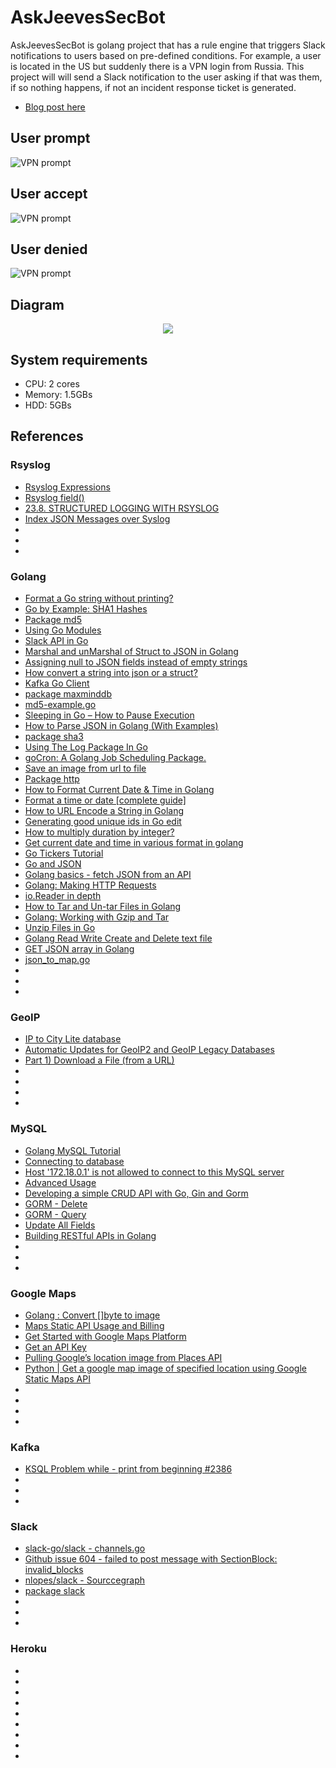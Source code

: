 # AskJeevesSecBot

AskJeevesSecBot is golang project that has a rule engine that triggers Slack notifications to users based on pre-defined conditions. For example, a user is located in the US but suddenly there is a VPN login from Russia. This project will will send a Slack notification to the user asking if that was them, if so nothing happens, if not an incident response ticket is generated.

* [Blog post here](https://holdmybeersecurity.com/2020/04/08/reducing-your-alert-fatigue-with-askjeevesseecbot/)

## User prompt
![VPN prompt](.img/prompt.png)

## User accept
![VPN prompt](.img/legit.png)

## User denied
![VPN prompt](.img/unauthorized.png)


## Diagram
<p align="center">
  <img src=".img/network_diagram.png">
</p>

## System requirements
* CPU: 2 cores
* Memory: 1.5GBs
* HDD: 5GBs

## References
### Rsyslog
* [Rsyslog Expressions](https://www.rsyslog.com/doc/v8-stable/rainerscript/expressions.html)
* [Rsyslog field()](https://www.rsyslog.com/doc/v8-stable/rainerscript/functions/rs-field.html)
* [23.8. STRUCTURED LOGGING WITH RSYSLOG](https://access.redhat.com/documentation/en-us/red_hat_enterprise_linux/7/html/system_administrators_guide/s1-structured_logging_with_rsyslog)
* [Index JSON Messages over Syslog](https://sematext.com/docs/logs/json-messages-over-syslog/)
* []()
* []()
* []()

### Golang
* [Format a Go string without printing?](https://stackoverflow.com/questions/11123865/format-a-go-string-without-printing)
* [Go by Example: SHA1 Hashes](https://gobyexample.com/sha1-hashes)
* [Package md5](https://golang.org/pkg/crypto/md5/)
* [Using Go Modules](https://blog.golang.org/using-go-modules)
* [Slack API in Go](https://github.com/slack-go/slack)
* [Marshal and unMarshal of Struct to JSON in Golang](https://www.restapiexample.com/golang-tutorial/marshal-and-unmarshal-of-struct-data-using-golang/)
* [Assigning null to JSON fields instead of empty strings](https://stackoverflow.com/questions/31048557/assigning-null-to-json-fields-instead-of-empty-strings)
* [How convert a string into json or a struct?](https://forum.golangbridge.org/t/how-convert-a-string-into-json-or-a-struct/3457)
* [Kafka Go Client](https://docs.confluent.io/current/clients/go.html)
* [package maxminddb](https://pkg.go.dev/github.com/oschwald/maxminddb-golang?tab=doc#example-Reader.Lookup-Interface)
* [md5-example.go](https://gist.github.com/sergiotapia/8263278)
* [Sleeping in Go – How to Pause Execution](https://golangcode.com/sleeping-with-go/)
* [How to Parse JSON in Golang (With Examples)](https://www.sohamkamani.com/blog/2017/10/18/parsing-json-in-golang/)
* [package sha3](https://pkg.go.dev/golang.org/x/crypto/sha3?tab=overview)
* [Using The Log Package In Go](https://www.ardanlabs.com/blog/2013/11/using-log-package-in-go.html)
* [goCron: A Golang Job Scheduling Package.](https://github.com/jasonlvhit/gocron)
* [Save an image from url to file](https://stackoverflow.com/questions/22417283/save-an-image-from-url-to-file)
* [Package http](https://golang.org/pkg/net/http/)
* [How to Format Current Date & Time in Golang](https://www.utekar.com/golang-current-date-time-format/)
* [Format a time or date [complete guide]](https://yourbasic.org/golang/format-parse-string-time-date-example/)
* [How to URL Encode a String in Golang](https://www.urlencoder.io/golang/)
* [Generating good unique ids in Go edit](https://blog.kowalczyk.info/article/JyRZ/generating-good-unique-ids-in-go.html)
* [How to multiply duration by integer?](https://stackoverflow.com/questions/17573190/how-to-multiply-duration-by-integer)
* [Get current date and time in various format in golang](https://www.golangprograms.com/get-current-date-and-time-in-various-format-in-golang.html)
* [Go Tickers Tutorial](https://tutorialedge.net/golang/go-ticker-tutorial/)
* [Go and JSON](https://eager.io/blog/go-and-json/)
* [Golang basics - fetch JSON from an API](https://blog.alexellis.io/golang-json-api-client/)
* [Golang: Making HTTP Requests](http://polyglot.ninja/golang-making-http-requests/)
* [io.Reader in depth](https://medium.com/@matryer/golang-advent-calendar-day-seventeen-io-reader-in-depth-6f744bb4320b)
* [How to Tar and Un-tar Files in Golang](https://medium.com/@skdomino/taring-untaring-files-in-go-6b07cf56bc07)
* [Golang: Working with Gzip and Tar](http://blog.ralch.com/tutorial/golang-working-with-tar-and-gzip/)
* [Unzip Files in Go](https://golangcode.com/unzip-files-in-go/)
* [Golang Read Write Create and Delete text file](https://www.golangprograms.com/golang-read-write-create-and-delete-text-file.html)
* [GET JSON array in Golang](https://gist.github.com/montanaflynn/b390b1212dada5864d9b)
* [json_to_map.go](https://gist.github.com/cuixin/f10cea0f8639454acdfbc0c9cdced764)
* []()
* []()
* []()


### GeoIP
* [IP to City Lite database](https://db-ip.com/db/download/ip-to-city-lite)
* [Automatic Updates for GeoIP2 and GeoIP Legacy Databases](https://dev.maxmind.com/geoip/geoipupdate/)
* [Part 1) Download a File (from a URL)](https://golangcode.com/download-a-file-from-a-url/)
* []()
* []()
* []()
* []()

### MySQL 
* [Golang MySQL Tutorial](https://tutorialedge.net/golang/golang-mysql-tutorial/)
* [Connecting to database](http://gorm.io/docs/connecting_to_the_database.html)
* [Host '172.18.0.1' is not allowed to connect to this MySQL server](https://github.com/docker-library/mysql/issues/275)
* [Advanced Usage](http://jinzhu.me/gorm/advanced.html#compose-primary-key)
* [Developing a simple CRUD API with Go, Gin and Gorm](https://medium.com/@cgrant/developing-a-simple-crud-api-with-go-gin-and-gorm-df87d98e6ed1)
* [GORM - Delete](http://gorm.io/docs/delete.html)
* [GORM - Query](http://gorm.io/docs/query.html)
* [Update All Fields](https://jinzhu.me/gorm/crud.html#query)
* [Building RESTful APIs in Golang](https://martinheinz.dev/blog/8)
* []()
* []()
* []()

### Google Maps
* [Golang : Convert []byte to image](https://www.socketloop.com/tutorials/golang-convert-byte-to-image)
* [Maps Static API Usage and Billing](https://developers.google.com/maps/documentation/maps-static/usage-and-billing?hl=en_US)
* [Get Started with Google Maps Platform](https://developers.google.com/maps/gmp-get-started)
* [Get an API Key](https://developers.google.com/places/web-service/get-api-key)
* [Pulling Google’s location image from Places API](https://forum.bubble.io/t/pulling-googles-location-image-from-places-api/1549)
* [Python | Get a google map image of specified location using Google Static Maps API](https://tutorialspoint.dev/language/python/python-get-google-map-image-specified-location-using-google-static-maps-api)
* []()
* []()
* []()
* []()

### Kafka
* [KSQL Problem while - print <topic> from beginning #2386](https://github.com/confluentinc/ksql/issues/2386)
* []()
* []()
* []()

### Slack
* [slack-go/slack - channels.go](https://github.com/slack-go/slack/blob/master/channels.go)
* [Github issue 604 - failed to post message with SectionBlock: invalid_blocks](https://github.com/slack-go/slack/issues/603)
* [nlopes/slack - Sourccegraph](https://sourcegraph.com/github.com/nlopes/slack@7c3a24ccf8f5053022381bde95e29cf882700285/-/blob/block.go#L61)
* [package slack](https://pkg.go.dev/github.com/slack-go/slack?tab=doc#AttachmentAction)
* []()
* []()
* []()

### Heroku
* []()
* []()
* []()
* []()
* []()
* []()
* []()
* []()
* []()

